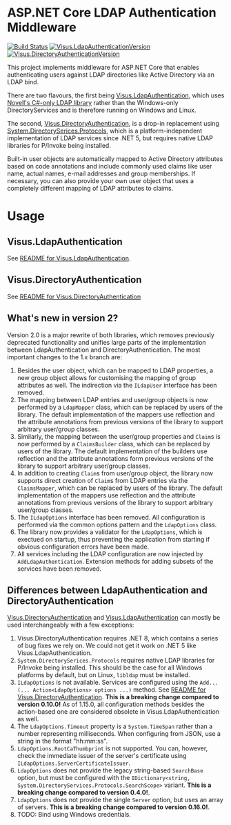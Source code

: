 # ASP.NET Core LDAP Authentication Middleware

[![Build Status](https://visualisierungsinstitut.visualstudio.com/Visus.LdapAuthentication/_apis/build/status/UniStuttgart-VISUS.Visus.LdapAuthentication?branchName=main)](https://visualisierungsinstitut.visualstudio.com/Visus.LdapAuthentication/_build/latest?definitionId=6&branchName=main)
[![Visus.LdapAuthenticationVersion](https://buildstats.info/nuget/Visus.LdapAuthentication)](https://www.nuget.org/packages/Visus.LdapAuthentication)
[![Visus.DirectoryAuthenticationVersion](https://buildstats.info/nuget/Visus.DirectoryAuthentication)](https://www.nuget.org/packages/Visus.DirectoryAuthentication)

This project implements middleware for ASP.NET Core that enables authenticating users against LDAP directories like Active Directory via an LDAP bind.

There are two flavours, the first being [Visus.LdapAuthentication](Visus.LdapAuthentication/README.md), which uses [Novell's C#-only LDAP library](https://github.com/dsbenghe/Novell.Directory.Ldap.NETStandard) rather than the Windows-only DirectoryServices and is therefore running on Windows and Linux.

The second, [Visus.DirectoryAuthentication](Visus.DirectoryAuthentication/README.md), is a drop-in replacement using [System.DirectorySerices.Protocols](https://learn.microsoft.com/en-gb/dotnet/api/system.directoryservices.protocols), which is a platform-independent implementation of LDAP services since .NET 5, but requires native LDAP libraries for P/Invoke being installed.

Built-in user objects are automatically mapped to Active Directory attributes based on code annotations and include commonly used claims like user name, actual names, e-mail addresses and group memberships. If necessary, you can also provide your own user object that uses a completely different mapping of LDAP attributes to claims.


# Usage
## Visus.LdapAuthentication
See [README for Visus.LdapAuthentication](Visus.LdapAuthentication/README.md).

## Visus.DirectoryAuthentication
See [README for Visus.DirectoryAuthentication](Visus.DirectoryAuthentication/README.md)

## What's new in version 2?
Version 2.0 is a major rewrite of both libraries, which removes previously deprecated functionality and unifies large parts of the implementation between LdapAuthentication and DirectoryAuthentication. The most important changes to the 1.x branch are:
1. Besides the user object, which can be mapped to LDAP properties, a new group object allows for customising the mapping of group attributes as well. The indirection via the `ILdapUser` interface has been removed.
1. The mapping between LDAP entries and user/group objects is now performed by a `LdapMapper` class, which can be replaced by users of the library. The default implementation of the mappers use reflection and the attribute annotations from previous versions of the library to support arbitrary user/group classes.
1. Similarly, the mapping between the user/group properties and `Claim`s is now performed by a `ClaimsBuilder` class, which can be replaced by users of the library. The default implementation of the builders use reflection and the attribute annotations form previous versions of the library to support arbitrary user/group classes.
1. In addition to creating `Claim`s from user/group object, the library now supports direct creation of `Claim`s from LDAP entries via the `ClaimsMapper`, which can be replaced by users of the library. The default implementation of the mappers use reflection and the attribute annotations from previous versions of the library to support arbitrary user/group classes.
1. The `ILdapOptions` interface has been removed. All configuration is performed via the common options pattern and the `LdapOptions` class.
1. The library now provides a validator for the `LdapOptions`, which is exectued on startup, thus preventing the application from starting if obvious configuration errors have been made.
1. All services including the LDAP configuration are now injected by `AddLdapAuthentication`. Extension methods for adding subsets of the services have been removed.

## Differences between LdapAuthentication and DirectoryAuthentication
[Visus.DirectoryAuthentication](Visus.DirectoryAuthentication) and [Visus.LdapAuthentication](Visus.LdapAuthentication) can mostly be used interchangeably with a few exceptions:
1. Visus.DirectoryAuthentication requires .NET 8, which contains a series of bug fixes we rely on. We could not get it work on .NET 5 like Visus.LdapAuthentication.
1. `System.DirectorySerices.Protocols` requires native LDAP libraries for P/Invoke being installed. This should be the case for all Windows platforms by default, but on Linux, `libldap` must be installed.
1. `ILdapOptions` is not available. Services are configured using the `Add...(... Action<LdapOptions> options ...)` method. See  [README for Visus.DirectoryAuthentication](Visus.DirectoryAuthentication/README.md).  **This is a breaking change compared to version 0.10.0!** As of 1.15.0, all configuration methods besides the action-based one are considered obsolete in Visus.LdapAuthentication as well.
1. The `LdapOptions.Timeout` property is a `System.TimeSpan` rather than a number representing milliseconds. When configuring from JSON, use a string in the format "hh:mm:ss".
1. `LdapOptions.RootCaThumbprint` is not supported. You can, however, check the immediate issuer of the server's certificate using `ILdapOptions.ServerCertificateIssuer`.
1. `LdapOptions` does not provide the legacy string-based `SearchBase` option, but must be configured with the `IDictionary<string, System.DirectoryServices.Protocols.SearchScope>` variant. **This is a breaking change compared to version 0.4.0!**.
1. `LdapOptions` does not provide the single `Server` option, but uses an array of servers. **This is a breaking change compared to version 0.16.0!**.
1. TODO: Bind using Windows credentials.
